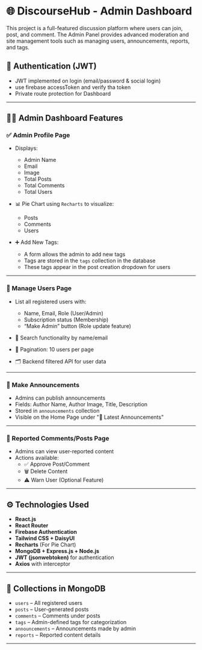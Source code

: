 # 🌐 DiscourseHub - Admin Dashboard

This project is a full-featured discussion platform where users can join, post, and comment. The Admin Panel provides advanced moderation and site management tools such as managing users, announcements, reports, and tags.

## 🔐 Authentication (JWT)

- JWT implemented on login (email/password & social login)
- use firebase accessToken and verify tha token
- Private route protection for Dashboard

---

## 🧑‍💼 Admin Dashboard Features

### ✅ Admin Profile Page
- Displays:
  - Admin Name
  - Email
  - Image
  - Total Posts
  - Total Comments
  - Total Users

- 📊 Pie Chart using `Recharts` to visualize:
  - Posts
  - Comments
  - Users

- ➕ Add New Tags:
  - A form allows the admin to add new tags
  - Tags are stored in the `tags` collection in the database
  - These tags appear in the post creation dropdown for users

---

### 👥 Manage Users Page
- List all registered users with:
  - Name, Email, Role (User/Admin)
  - Subscription status (Membership)
  - “Make Admin” button (Role update feature)

- 🔎 Search functionality by name/email
- 📄 Pagination: 10 users per page
- 🗂 Backend filtered API for user data

---

### 📢 Make Announcements
- Admins can publish announcements
- Fields: Author Name, Author Image, Title, Description
- Stored in `announcements` collection
- Visible on the Home Page under "📢 Latest Announcements"

---

### 🚨 Reported Comments/Posts Page
- Admins can view user-reported content
- Actions available:
  - ✅ Approve Post/Comment
  - 🗑️ Delete Content
  - ⚠️ Warn User (Optional Feature)

---

## ⚙️ Technologies Used

- **React.js**
- **React Router**
- **Firebase Authentication**
- **Tailwind CSS + DaisyUI**
- **Recharts** (For Pie Chart)
- **MongoDB + Express.js + Node.js**
- **JWT (jsonwebtoken)** for authentication
- **Axios** with interceptor

---

## 📁 Collections in MongoDB

- `users` – All registered users
- `posts` – User-generated posts
- `comments` – Comments under posts
- `tags` – Admin-defined tags for categorization
- `announcements` – Announcements made by admin
- `reports` – Reported content details

---


